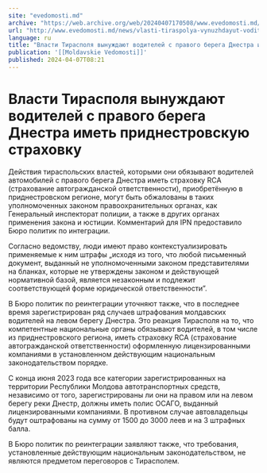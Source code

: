 ```yaml
---
site: "evedomosti.md"
archive: "https://web.archive.org/web/20240407170508/www.evedomosti.md/news/vlasti-tiraspolya-vynuzhdayut-voditelej-s-pravogo-berega-dne"
url: "http://www.evedomosti.md/news/vlasti-tiraspolya-vynuzhdayut-voditelej-s-pravogo-berega-dne"
language: ru
title: "Власти Тирасполя вынуждают водителей с правого берега Днестра иметь приднестровскую страховку"
publication: '[[Moldavskie Vedomosti]]'
published: 2024-04-07T08:21
---
```


# Власти Тирасполя вынуждают водителей с правого берега Днестра иметь приднестровскую страховку

Действия тираспольских властей, которыми они обязывают водителей автомобилей с правого берега Днестра иметь страховку RCA (страхование автогражданской ответственности), приобретённую в приднестровском регионе, могут быть обжалованы в таких уполномоченных законом правоохранительных органах, как Генеральный инспекторат полиции, а также в других органах применения закона и юстиции. Комментарий для IPN предоставило Бюро политик по интеграции.

Согласно ведомству, люди имеют право контекстуализировать применяемые к ним штрафы „исходя из того, что любой письменный документ, выданный не уполномоченными законом представителями на бланках, которые не утверждены законом и действующей нормативной базой, является незаконным и подлежит соответствующей форме юридической ответственности”.

В Бюро политик по реинтеграции уточняют также, что в последнее время зарегистрирован ряд случаев штрафования молдавских водителей на левом берегу Днестра. Это реакция Тирасполя на то, что компетентные национальные органы обязывают водителей, в том числе из приднестровского региона, иметь страховку RCA (страхование автогражданской ответственности) оформленную лицензированными компаниями в установленном действующим национальным законодательством порядке.

С конца июня 2023 года все категории зарегистрированных на территории Республики Молдова автотранспортных средств, независимо от того, зарегистрированы ли они на правом или на левом берегу реки Днестр, должны иметь полис ОСАГО, выданный лицензированными компаниями. В противном случае автовладельцы будут оштрафованы на сумму от 1500 до 3000 леев и на 3 штрафных балла.

В Бюро политик по реинтеграции заявляют также, что требования, установленные действующим национальным законодательством, не являются предметом переговоров с Тирасполем.
